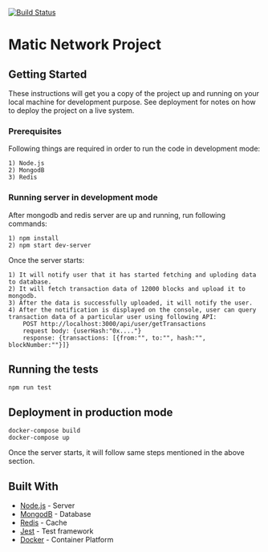 [![Build Status](https://travis-ci.org/Ajinkya009/Project_matic.svg?branch=master)](https://travis-ci.org/Ajinkya009/Project_matic)

# Matic Network Project

## Getting Started

These instructions will get you a copy of the project up and running on your local machine for development purpose. See deployment for notes on how to deploy the project on a live system.

### Prerequisites

Following things are required in order to run the code in development mode:

```
1) Node.js
2) MongodB
3) Redis
```

### Running server in development mode

After mongodb and redis server are up and running, run following commands:

```
1) npm install
2) npm start dev-server
```

Once the server starts:

```
1) It will notify user that it has started fetching and uploding data to database.
2) It will fetch transaction data of 12000 blocks and upload it to mongodb.
3) After the data is successfully uploaded, it will notify the user.
4) After the notification is displayed on the console, user can query transaction data of a particular user using following API:
    POST http://localhost:3000/api/user/getTransactions 
    request body: {userHash:"0x...."}
    response: {transactions: [{from:"", to:"", hash:"", blockNumber:""}]}
```


## Running the tests
```
npm run test
```

## Deployment in production mode

```
docker-compose build
docker-compose up
```
Once the server starts, it will follow same steps mentioned in the above section.

## Built With

* [Node.js](https://nodejs.org) - Server
* [MongodB](https://www.mongodb.com/) - Database
* [Redis](https://redis.io/) - Cache
* [Jest](https://jestjs.io/) - Test framework
* [Docker](https://www.docker.com/) - Container Platform